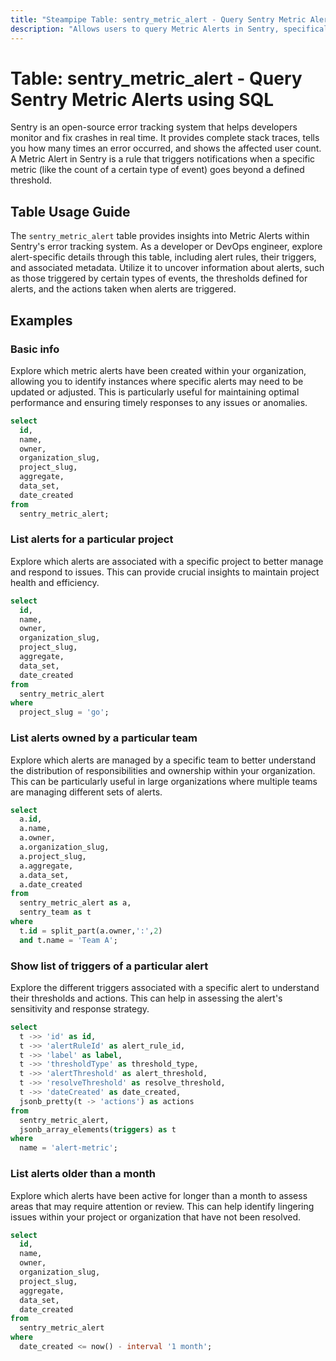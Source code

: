 ```yaml
---
title: "Steampipe Table: sentry_metric_alert - Query Sentry Metric Alerts using SQL"
description: "Allows users to query Metric Alerts in Sentry, specifically the alert rules and their triggers, providing insights into application error tracking and notifications."
---
```


# Table: sentry_metric_alert - Query Sentry Metric Alerts using SQL

Sentry is an open-source error tracking system that helps developers monitor and fix crashes in real time. It provides complete stack traces, tells you how many times an error occurred, and shows the affected user count. A Metric Alert in Sentry is a rule that triggers notifications when a specific metric (like the count of a certain type of event) goes beyond a defined threshold.

## Table Usage Guide

The `sentry_metric_alert` table provides insights into Metric Alerts within Sentry's error tracking system. As a developer or DevOps engineer, explore alert-specific details through this table, including alert rules, their triggers, and associated metadata. Utilize it to uncover information about alerts, such as those triggered by certain types of events, the thresholds defined for alerts, and the actions taken when alerts are triggered.

## Examples

### Basic info
Explore which metric alerts have been created within your organization, allowing you to identify instances where specific alerts may need to be updated or adjusted. This is particularly useful for maintaining optimal performance and ensuring timely responses to any issues or anomalies.

```sql
select
  id,
  name,
  owner,
  organization_slug,
  project_slug,
  aggregate,
  data_set,
  date_created
from
  sentry_metric_alert;
```

### List alerts for a particular project
Explore which alerts are associated with a specific project to better manage and respond to issues. This can provide crucial insights to maintain project health and efficiency.

```sql
select
  id,
  name,
  owner,
  organization_slug,
  project_slug,
  aggregate,
  data_set,
  date_created
from
  sentry_metric_alert
where
  project_slug = 'go';
```

### List alerts owned by a particular team
Explore which alerts are managed by a specific team to better understand the distribution of responsibilities and ownership within your organization. This can be particularly useful in large organizations where multiple teams are managing different sets of alerts.

```sql
select
  a.id,
  a.name,
  a.owner,
  a.organization_slug,
  a.project_slug,
  a.aggregate,
  a.data_set,
  a.date_created
from
  sentry_metric_alert as a,
  sentry_team as t
where
  t.id = split_part(a.owner,':',2)
  and t.name = 'Team A';
```

### Show list of triggers of a particular alert
Explore the different triggers associated with a specific alert to understand their thresholds and actions. This can help in assessing the alert's sensitivity and response strategy.

```sql
select
  t ->> 'id' as id,
  t ->> 'alertRuleId' as alert_rule_id,
  t ->> 'label' as label,
  t ->> 'thresholdType' as threshold_type,
  t ->> 'alertThreshold' as alert_threshold,
  t ->> 'resolveThreshold' as resolve_threshold,
  t ->> 'dateCreated' as date_created,
  jsonb_pretty(t -> 'actions') as actions
from
  sentry_metric_alert,
  jsonb_array_elements(triggers) as t
where
  name = 'alert-metric';
```

### List alerts older than a month
Explore which alerts have been active for longer than a month to assess areas that may require attention or review. This can help identify lingering issues within your project or organization that have not been resolved.

```sql
select
  id,
  name,
  owner,
  organization_slug,
  project_slug,
  aggregate,
  data_set,
  date_created
from
  sentry_metric_alert
where
  date_created <= now() - interval '1 month';
```